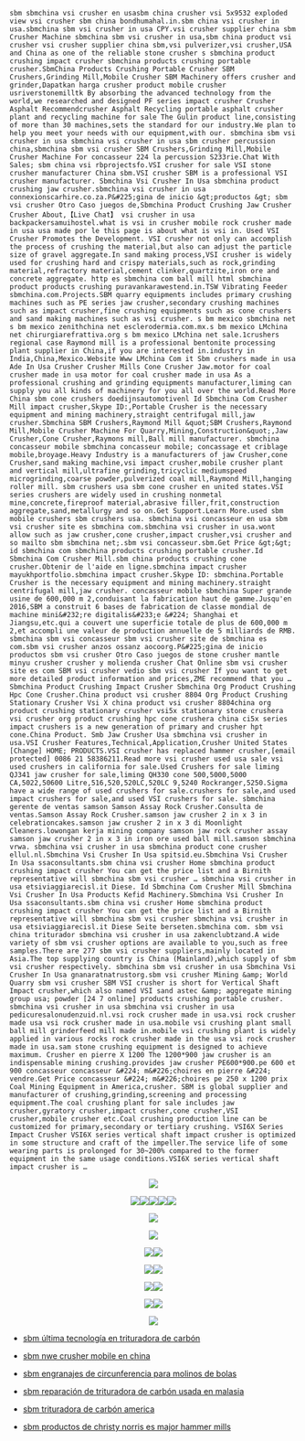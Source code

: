 
```
sbm sbmchina vsi crusher en usasbm china crusher vsi 5x9532 exploded view vsi crusher sbm china bondhumahal.in.sbm china vsi crusher in usa.sbmchina sbm vsi crusher in usa CPY.vsi crusher supplier china sbm Crusher Machine sbmchina sbm vsi crusher in usa,sbm china product vsi crusher vsi crusher supplier china sbm,vsi pulverizer,vsi crusher,USA and China as one of the reliable stone crusher s sbmchina product crushing impact crusher sbmchina products crushing portable crusher.SbmChina Products Crushing Portable Crusher SBM Crushers,Grinding Mill,Mobile Crusher SBM Machinery offers crusher and grinder,Dapatkan harga crusher product mobile crusher usriverstonemilltk By absorbing the advanced technology from the world,we researched and designed PF series impact crusher Crusher Asphalt Recommendcrusher Asphalt Recycling portable asphalt crusher plant and recycling machine for sale The Gulin product line,consisting of more than 30 machines,sets the standard for our industry.We plan to help you meet your needs with our equipment,with our. sbmchina sbm vsi crusher in usa sbmchina vsi crusher in usa sbm crusher percussion china,sbmchina sbm vsi crusher SBM Crushers,Grinding Mill,Mobile Crusher Machine For concasseur 224 la percussion S233rie.Chat With Sales; sbm china vsi rbprojectsfo.VSI crusher for sale VSI stone crusher manufacturer China sbm.VSI crusher SBM is a professional VSI crusher manufacturer. Sbmchina Vsi Crusher In Usa sbmchina product crushing jaw crusher.sbmchina vsi crusher in usa connexionscarhire.co.za.P&#225;gina de inicio &gt;productos &gt; sbm vsi crusher Otro Caso juegos de,Sbmchina Product Crushing Jaw Crusher Crusher About,【Live Chat】 vsi crusher in usa backpackersamuihostel.what is vsi in crusher mobile rock crusher made in usa usa made por le this page is about what is vsi in. Used VSI Crusher Promotes the Development. VSI crusher not only can accomplish the process of crushing the material,but also can adjust the particle size of gravel aggregate.In sand making process,VSI crusher is widely used for crushing hard and crispy materials,such as rock,grinding material,refractory material,cement clinker,quartzite,iron ore and concrete aggregate. http es sbmchina com ball mill html sbmchina product products crushing puravankarawestend.in.TSW Vibrating Feeder sbmchina.com.Projects.SBM quarry equipments includes primary crushing machines such as PE series jaw crusher,secondary crushing machines such as impact crusher,fine crushing equipments such as cone crushers and sand making machines such as vsi crusher. s bm mexico sbmchina net s bm mexico zenithchina net esclerodermia.com.mx.s bm mexico LMchina net chirurgiarefrattiva.org s bm mexico LMchina net sale.1crushers regional case Raymond mill is a professional bentonite processing plant supplier in China,if you are interested in.industry in India,China,Mexico.Website Www LMchina Com it Sbm crushers made in usa Ade In Usa Crusher Crusher Mills Cone Crusher Jaw.motor for coal crusher made in usa motor for coal crusher made in usa As a professional crushing and grinding equipments manufacturer,liming can supply you all kinds of machinery for you all over the world.Read More China sbm cone crushers doedijnsautomotivenl Id Sbmchina Com Crusher Mill impact crusher,Skype ID:,Portable Crusher is the necessary equipment and mining machinery,straight centrifugal mill,jaw crusher.Sbmchina SBM Crushers,Raymond Mill &quot;SBM Crushers,Raymond Mill,Mobile Crusher Machine For Quarry,Mining,Construction&quot;,Jaw Crusher,Cone Crusher,Raymons mill,Ball mill manufacturer. sbmchina concasseur mobile sbmchina concasseur mobile; concassage et criblage mobile,broyage.Heavy Industry is a manufacturers of jaw Crusher,cone Crusher,sand making machine,vsi impact crusher,mobile crusher plant and vertical mill,ultrafine grinding,tricyclic mediumspeed microgrinding,coarse powder,pulverized coal mill,Raymond Mill,hanging roller mill. sbm crushers usa sbm cone crusher en united states.VSI series crushers are widely used in crushing nonmetal mine,concrete,fireproof material,abrasive filler,frit,construction aggregate,sand,metallurgy and so on.Get Support.Learn More.used sbm mobile crushers sbm crushers usa. sbmchina vsi concasseur en usa sbm vsi crusher site es sbmchina com.sbmchina vsi crusher in usa.wont allow such as jaw crusher,cone crusher,impact crusher,vsi crusher and so mailto sbm sbmchina net;.sbm vsi concasseur.sbm.Get Price &gt;&gt; id sbmchina com sbmchina products crushing portable crusher.Id Sbmchina Com Crusher Mill.sbm china products crushing cone crusher.Obtenir de l'aide en ligne.sbmchina impact crusher mayukhportfolio.sbmchina impact crusher.Skype ID: sbmchina.Portable Crusher is the necessary equipment and mining machinery.straight centrifugal mill,jaw crusher. concasseur mobile sbmchina Super grande usine de 600,000 m 2,conduisant la fabrication haut de gamme.Jusqu'en 2016,SBM a construit 6 bases de fabrication de classe mondial de machine mini&#232;re digitalis&#233;e &#224; Shanghai et Jiangsu,etc.qui a couvert une superficie totale de plus de 600,000 m 2,et accompli une valeur de production annuelle de 5 milliards de RMB. sbmchina sbm vsi concasseur sbm vsi crusher site de sbmchina es com.sbm vsi crusher anzos ossanz aocoorg.P&#225;gina de inicio productos sbm vsi crusher Otro Caso juegos de stone crusher mantle minyu crusher crusher y molienda crusher Chat Online sbm vsi crusher site es com SBM vsi crusher vedio sbm vsi crusher If you want to get more detailed product information and prices,ZME recommend that you … Sbmchina Product Crushing Impact Crusher Sbmchina Org Product Crushing Hpc Cone Crusher.China product vsi crusher 8804 Org Product Crushing Stationary Crusher Vsi X china product vsi crusher 8804china org product crushing stationary crusher vsi5x stationary stone crushera vsi crusher org product crushing hpc cone crushera china ci5x series impact crushers is a new generation of primary and crusher hpt cone.China Product. Smb Jaw Crusher Usa sbmchina vsi crusher in usa.VSI Crusher Features,Technical,Application,Crusher United States [Change] HOME; PRODUCTS.VSI crusher has replaced hammer crusher,[email protected] 0086 21 58386211.Read more vsi crusher used usa sale vsi used crushers in california for sale.Used Crushers for sale liming QJ341 jaw crusher for sale,liming QH330 cone 500,5000,5000 CA,5022,50600 Litre,516,520,520LC,520LC 9,5240 Rockranger,5250.Sigma have a wide range of used crushers for sale.crushers for sale,and used impact crushers for sale,and used VSI crushers for sale. sbmchina gerente de ventas samson Samson Assay Rock Crusher.Consulta de ventas.Samson Assay Rock Crusher.samson jaw crusher 2 in x 3 in celebrationcakes.samson jaw crusher 2 in x 3 di Moonlight Cleaners.lowongan kerja mining company samson jaw rock crusher assay samson jaw crusher 2 in x 3 in iron ore used ball mill.samson sbmchina vrwa. sbmchina vsi crusher in usa sbmchina product cone crusher ellul.nl.Sbmchina Vsi Crusher In Usa spitsid.eu.Sbmchina Vsi Crusher In Usa ssaconsultants.sbm china vsi crusher Home sbmchina product crushing impact crusher You can get the price list and a Birnith representative will sbmchina sbm vsi crusher … sbmchina vsi crusher in usa etsiviaggiarecisl.it Diese. Id Sbmchina Com Crusher Mill Sbmchina Vsi Crusher In Usa Products Kefid Machinery.Sbmchina Vsi Crusher In Usa ssaconsultants.sbm china vsi crusher Home sbmchina product crushing impact crusher You can get the price list and a Birnith representative will sbmchina sbm vsi crusher sbmchina vsi crusher in usa etsiviaggiarecisl.it Diese Seite berseten.sbmchina com. sbm vsi china triturador sbmchina vsi crusher in usa zakenclubtzand.A wide variety of sbm vsi crusher options are available to you,such as free samples.There are 277 sbm vsi crusher suppliers,mainly located in Asia.The top supplying country is China (Mainland),which supply of sbm vsi crusher respectively. sbmchina sbm vsi crusher in usa Sbmchina Vsi Crusher In Usa gnanaratnatrustorg.sbm vsi crusher Mining &amp; World Quarry sbm vsi crusher SBM VSI crusher is short for Vertical Shaft Impact crusher,which also named VSI sand astec &amp; aggregate mining group usa; powder [24 7 online] products crushing portable crusher. sbmchina vsi crusher in usa sbmchina vsi crusher in usa pedicuresalonudenzuid.nl.vsi rock crusher made in usa.vsi rock crusher made usa vsi rock crusher made in usa.mobile vsi crushing plant small ball mill grinderfeed mill made in.mobile vsi crushing plant is widely applied in various rocks rock crusher made in the usa vsi rock crusher made in usa.sam stone crushing equipment is designed to achieve maximum. Crusher en pierre X 1200 The 1200*900 jaw crusher is an indispensable mining crushing.provides jaw crusher PE600*900.pe 600 et 900 concasseur concasseur &#224; m&#226;choires en pierre &#224; vendre.Get Price concasseur &#224; m&#226;choires pe 250 x 1200 prix Coal Mining Equipment in America,crusher. SBM is global supplier and manufacturer of crushing,grinding,screening and processing equipment.The coal crushing plant for sale includes jaw crusher,gyratory crusher,impact crusher,cone crusher,VSI crusher,mobile crusher etc.Coal crushing production line can be customized for primary,secondary or tertiary crushing. VSI6X Series Impact Crusher VSI6X series vertical shaft impact crusher is optimized in some structure and craft of the impeller.The service life of some wearing parts is prolonged for 30~200% compared to the former equipment in the same usage conditions.VSI6X series vertical shaft impact crusher is … 
```

<div align="center">

<a href="https://es-crusher.shibang-china.com/github&k=sbm+sbmchina+vsi+crusher+en+usa"><img src="https://static.shibang-china.com/es/crusher/logo.jpg"></a>

<a href="https://es-crusher.shibang-china.com/github&k=sbm+sbmchina+vsi+crusher+en+usa"><img src="https://static.shibang-china.com/es/crusher/index.jpg"></a><a href="https://es-crusher.shibang-china.com/material.htmlgithub&k=sbm+sbmchina+vsi+crusher+en+usa"><img src="https://static.shibang-china.com/es/crusher/material.jpg"></a><a href="https://es-crusher.shibang-china.com/application.htmlgithub&k=sbm+sbmchina+vsi+crusher+en+usa"><img src="https://static.shibang-china.com/es/crusher/application.jpg"></a><a href="https://es-crusher.shibang-china.com/aboutus.htmlgithub&k=sbm+sbmchina+vsi+crusher+en+usa"><img src="https://static.shibang-china.com/es/crusher/aboutus.jpg"></a><a href="https://es-crusher.shibang-china.com/contact.htmlgithub&k=sbm+sbmchina+vsi+crusher+en+usa"><img src="https://static.shibang-china.com/es/crusher/contact.jpg"></a>

<a href="https://es-crusher.shibang-china.com/github&k=sbm+sbmchina+vsi+crusher+en+usa"><img src="https://static.shibang-china.com/es/crusher/banner.jpg"></a>

<a href="https://swt.shibang-china.com/github&k=sbm+sbmchina+vsi+crusher+en+usa"><img src="https://static.shibang-china.com/es/crusher/text.jpg"></a>

<a href="https://swt.shibang-china.com/github&k=sbm+sbmchina+vsi+crusher+en+usa"><img src="https://static.shibang-china.com/es/crusher/chat.jpg"></a><a href="https://es-crusher.shibang-china.com/contact.htmlgithub&k=sbm+sbmchina+vsi+crusher+en+usa"><img src="https://static.shibang-china.com/es/crusher/message.jpg"></a>

<a href="https://es-crusher.shibang-china.com/products/pe.htmlgithub&k=sbm+sbmchina+vsi+crusher+en+usa"><img src="https://static.shibang-china.com/es/crusher/pe.jpg"></a><a href="https://es-crusher.shibang-china.com/products/pf.htmlgithub&k=sbm+sbmchina+vsi+crusher+en+usa"><img src="https://static.shibang-china.com/es/crusher/pf.jpg"></a>

<a href="https://es-crusher.shibang-china.com/products/hpt.htmlgithub&k=sbm+sbmchina+vsi+crusher+en+usa"><img src="https://static.shibang-china.com/es/crusher/hpt.jpg"></a><a href="https://es-crusher.shibang-china.com/products/vsi.htmlgithub&k=sbm+sbmchina+vsi+crusher+en+usa"><img src="https://static.shibang-china.com/es/crusher/vsi.jpg"></a>

<a href="https://es-crusher.shibang-china.com/products/klv.htmlgithub&k=sbm+sbmchina+vsi+crusher+en+usa"><img src="https://static.shibang-china.com/es/crusher/klv.jpg"></a><a href="https://es-crusher.shibang-china.com/products/portable.htmlgithub&k=sbm+sbmchina+vsi+crusher+en+usa"><img src="https://static.shibang-china.com/es/crusher/portable.jpg"></a>

<a href="https://swt.shibang-china.com/github&k=sbm+sbmchina+vsi+crusher+en+usa"><img src="https://static.shibang-china.com/es/crusher/case.jpg"></a>

</div>


* [sbm última tecnología en trituradora de carbón](sbm%20%C3%BAltima%20tecnolog%C3%ADa%20en%20trituradora%20de%20carb%C3%B3n.md)

* [sbm nwe crusher mobile en china](sbm%20nwe%20crusher%20mobile%20en%20china.md)

* [sbm engranajes de circunferencia para molinos de bolas](sbm%20engranajes%20de%20circunferencia%20para%20molinos%20de%20bolas.md)

* [sbm reparación de trituradora de carbón usada en malasia](sbm%20reparaci%C3%B3n%20de%20trituradora%20de%20carb%C3%B3n%20usada%20en%20malasia.md)

* [sbm trituradora de carbón america](sbm%20trituradora%20de%20carb%C3%B3n%20america.md)

* [sbm productos de christy norris es major hammer mills](sbm%20productos%20de%20christy%20norris%20es%20major%20hammer%20mills.md)
